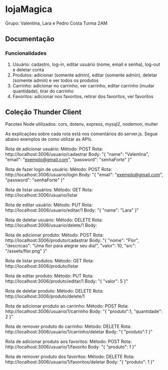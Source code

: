 # lojaMagica
Grupo: Valentina, Lara e Pedro Costa
Turma 2AM

## Documentação
### Funcionalidades
1. Usuário: cadastro, log-in, editar usuário (nome, email e senha), log-out e deletar conta
2. Produtos: adicionar (somente admin), editar (somente admin), deletar (somente admin) e ver todos os produtos
3. Carrinho: adicionar no carrinho, ver carrinho, editar carrinho (mudar quantidade), tirar do carrinho
4. Favoritos: adicionar nos favoritos, retirar dos favoritos, ver favoritos
 
## Coleção Thunder Client
Pacotes Node utilizados: cors, dotenv, express, mysql2, nodemon, multer

As explicações sobre cada rota está nos comentários do server.js. Segue abaixo exemplos de como utilizar as APIs.

Rota de adicionar usuário:
    Método: POST
    Rota: http://localhost:3006/usuario/cadastrar
    Body: "{
        "name": "Valentina",
        "email": "exemplo@gmail.com",
        "password": "senhaForte"
    }"

Rota de fazer login de usuário:
    Método: POST
    Rota: http://localhost:3006/usuario/login
    Body: "{
        "email": "exemplo@gmail.com",
        "password": "senhaForte"
    }"

Rota de listar usuários:
    Método: GET
    Rota: http://localhost:3006/usuario/listar

Rota de editar usuário:
    Método: PUT
    Rota: http://localhost:3006/usuario/editar/1
    Body: "{
        "name": "Lara"
    }"

Rota de deletar usuário:
    Método: DELETE
    Rota: http://localhost:3006/usuario/delete/1
    Body:

Rota de adicionar produto:
    Método: POST
    Rota: http://localhost:3006/produto/cadastrar
    Body: "{
        "nome": "Flor",
        "descricao": "Uma flor para alegrar seu dia!",
        "valor": 10,
        "src": "/assets/flor.png"
    }"

Rota de listar produtos:
    Método: GET
    Rota: http://localhost:3006/produto/listar

Rota de editar produto:
    Método: PUT
    Rota: http://localhost:3006/produto/editar/1
    Body: "{
        "valor": 5
    }"

Rota de deletar produto:
    Método: DELETE
    Rota: http://localhost:3006/produto/delete/1

Rota de adicionar produto ao carrinho:
    Método: POST
    Rota: http://localhost:3006/usuario/1/carrinho
    Body: "{
        "produto":1,
        "quantidade": 2
    }"

Rota de remover produto do carrinho:
    Método: DELETE
    Rota: http://localhost:3006/usuario/1/carrinho/deletar
    Body: "{
        "produto":1
    }"

Rota de adicionar produto aos favoritos:
    Método: POST
    Rota: http://localhost:3006/usuario/1/favorito
    Body: "{
        "produto": 1
    }"

Rota de remover produto dos favoritos:
    Método: DELETE
    Rota: http://localhost:3006/usuario/1/favoritos/deletar
    Body: "{
        "produto": 1
    }"
